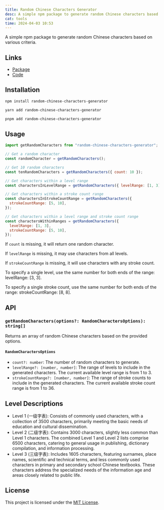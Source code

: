 ```yaml
---
title: Random Chinese Characters Generator
desc: A simple npm package to generate random Chinese characters based on various criteria.
cat: tools
time: 2024-04-03 10:53
---
```


A simple npm package to generate random Chinese characters based on various criteria.

## Links

- [Package](https://www.npmjs.com/package/random-chinese-characters-generator)
- [Code](https://github.com/WantenMN/random-chinese-characters-generator)

## Installation

```bash
npm install random-chinese-characters-generator

yarn add random-chinese-characters-generator

pnpm add random-chinese-characters-generator
```

## Usage

```javascript
import getRandomCharacters from "random-chinese-characters-generator";

// Get a random character
const randomCharacter = getRandomCharacters();

// Get 10 random characters
const tenRandomCharacters = getRandomCharacters({ count: 10 });

// Get characters within a level range
const charactersInLevelRange = getRandomCharacters({ levelRange: [1, 3] });

// Get characters within a stroke count range
const charactersInStrokeCountRange = getRandomCharacters({
  strokeCountRange: [5, 10],
});

// Get characters within a level range and stroke count range
const charactersWithinRanges = getRandomCharacters({
  levelRange: [1, 3],
  strokeCountRange: [5, 10],
});
```

If `count` is missing, it will return one random character.

If `levelRange` is missing, it may use characters from all levels.

If `strokeCountRange` is missing, it will use characters with any stroke count.

To specify a single level, use the same number for both ends of the range: levelRange: [3, 3].

To specify a single stroke count, use the same number for both ends of the range: strokeCountRange: [8, 8].

## API

### `getRandomCharacters(options?: RandomCharactersOptions): string[]`

Returns an array of random Chinese characters based on the provided options.

#### `RandomCharactersOptions`

- `count?: number`: The number of random characters to generate.
- `levelRange?: [number, number]`: The range of levels to include in the generated characters. The current available level range is from 1 to 3.
- `strokeCountRange?: [number, number]`: The range of stroke counts to include in the generated characters. The current available stroke count range is from 1 to 36.

## Level Descriptions

- Level 1 (一级字表): Consists of commonly used characters, with a collection of 3500 characters, primarily meeting the basic needs of education and cultural dissemination.
- Level 2 (二级字表): Contains 3000 characters, slightly less common than Level 1 characters. The combined Level 1 and Level 2 lists comprise 6500 characters, catering to general usage in publishing, dictionary compilation, and information processing.
- Level 3 (三级字表): Includes 1605 characters, featuring surnames, place names, scientific and technical terms, and less commonly used characters in primary and secondary school Chinese textbooks. These characters address the specialized needs of the information age and areas closely related to public life.

## License

This project is licensed under the [MIT License](https://raw.githubusercontent.com/WantenMN/random-chinese-characters-generator/main/LICENSE).
